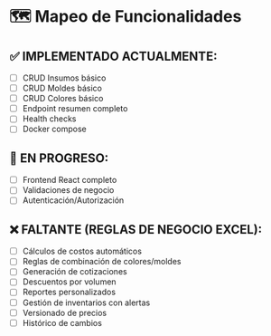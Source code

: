 # 🗺️ Mapeo de Funcionalidades

## ✅ **IMPLEMENTADO ACTUALMENTE:**
- [ ] CRUD Insumos básico
- [ ] CRUD Moldes básico  
- [ ] CRUD Colores básico
- [ ] Endpoint resumen completo
- [ ] Health checks
- [ ] Docker compose

## 🚧 **EN PROGRESO:**
- [ ] Frontend React completo
- [ ] Validaciones de negocio
- [ ] Autenticación/Autorización

## ❌ **FALTANTE (REGLAS DE NEGOCIO EXCEL):**
- [ ] Cálculos de costos automáticos
- [ ] Reglas de combinación de colores/moldes
- [ ] Generación de cotizaciones
- [ ] Descuentos por volumen
- [ ] Reportes personalizados
- [ ] Gestión de inventarios con alertas
- [ ] Versionado de precios
- [ ] Histórico de cambios
